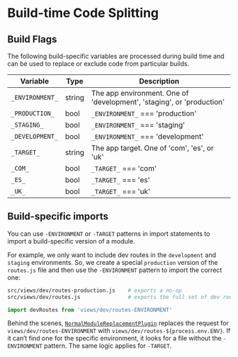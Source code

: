 # Build-time Code Splitting

## Build Flags

The following build-specific variables are processed during build time and can be used to replace or exclude code from particular builds.

Variable|Type|Description
---|---|---
`_ENVIRONMENT_`|string|The app environment. One of 'development', 'staging', or 'production'
`_PRODUCTION_`|bool|`_ENVIRONMENT_` === 'production'
`_STAGING_`|bool|`_ENVIRONMENT_` === 'staging'
`_DEVELOPMENT_`|bool|`_ENVIRONMENT_` === 'development'
`_TARGET_`|string|The app target. One of 'com', 'es', or 'uk'
`_COM_`|bool|`_TARGET_` === 'com'
`_ES_`|bool|`_TARGET_` === 'es'
`_UK_`|bool|`_TARGET_` === 'uk'

## Build-specific imports

You can use `-ENVIRONMENT` or `-TARGET` patterns in import statements to import a build-specific version of a module.

For example, we only want to include dev routes in the `development` and `staging` environments. So, we create a special `production` version of the `routes.js` file and then use the `-ENVIRONMENT` pattern to import the correct one:

```sh
src/views/dev/routes-production.js    # exports a no-op
src/views/dev/routes.js               # exports the full set of dev routes
```
```jsx
import devRoutes from 'views/dev/routes-ENVIRONMENT'
```

Behind the scenes, [`NormalModuleReplacementPlugin`](https://webpack.js.org/plugins/normal-module-replacement-plugin/) replaces the request for `views/dev/routes-ENVIRONMENT` with `views/dev/routes-${process.env.ENV}`. If it can’t find one for the specific environment, it looks for a file without the `-ENVIRONMENT` pattern. The same logic applies for `-TARGET`.

